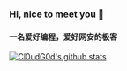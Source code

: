 ### Hi, nice to meet you 👋
#### 一名爱好编程，爱好网安的极客
[![Cl0udG0d's github stats](https://github-readme-stats.vercel.app/api?username=Cl0udG0d)](https://github.com/anuraghazra/github-readme-stats)

<!--
**GoIruri/GoIruri** is a ✨ _special_ ✨ repository because its `README.md` (this file) appears on your GitHub profile.

Here are some ideas to get you started:

- 🔭 I’m currently working on ...
- 🌱 I’m currently learning ...
- 👯 I’m looking to collaborate on ...
- 🤔 I’m looking for help with ...
- 💬 Ask me about ...
- 📫 How to reach me: ...
- 😄 Pronouns: ...
- ⚡ Fun fact: ...
-->
